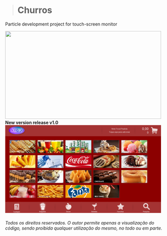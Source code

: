 ># Churros

Particle development project for touch-screen monitor

<img src="https://github.com/Felip3FL/Churros/blob/master/material/image/churros.gif?raw=true" width="500" height="281">

</br>
<b>New version release v1.0</b>
<img src="https://github.com/Felip3FL/Churros/blob/master/material/image/main.PNG?raw=true" width="500" height="281">

</br>
<i><h6>Todos os direitos reservados. O autor permite apenas a visualização do código, sendo proibida qualquer utilização do mesmo, no todo ou em parte.</h6></i>
